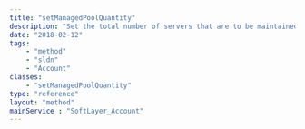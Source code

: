 ```yaml
---
title: "setManagedPoolQuantity"
description: "Set the total number of servers that are to be maintained in the given pool. When a server is ordered a new server will be put in the pool to replace the server that was removed to fill an order to maintain the desired pool availability quantity. "
date: "2018-02-12"
tags:
    - "method"
    - "sldn"
    - "Account"
classes:
    - "setManagedPoolQuantity"
type: "reference"
layout: "method"
mainService : "SoftLayer_Account"
---
```

